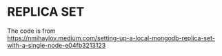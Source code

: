 # REPLICA SET
The code is from  
https://nmihaylov.medium.com/setting-up-a-local-mongodb-replica-set-with-a-single-node-e04fb3213123